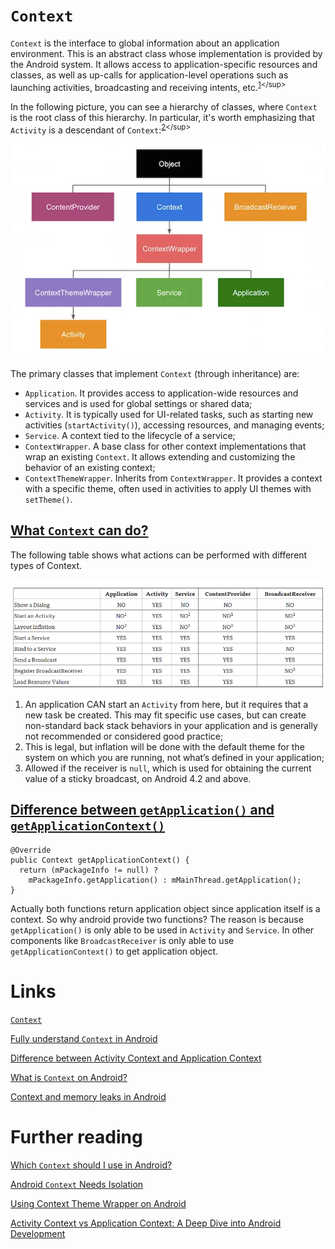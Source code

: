# `Context`

`Context` is the interface to global information about an application environment. This is an abstract class whose implementation is provided by the Android system. It allows access to application-specific resources and classes, as well as up-calls for application-level operations such as launching activities, broadcasting and receiving intents, etc.<sup>[1](https://developer.android.com/reference/android/content/Context#:~:text=Interface%20to%20global,receiving%20intents%2C%20etc.)</sup>

In the following picture, you can see a hierarchy of classes, where `Context` is the root class of this hierarchy. In particular, it's worth emphasizing that `Activity` is a descendant of `Context`:<sup>[2](https://stackoverflow.com/questions/3572463/what-is-context-on-android#:~:text=In%20the%20following%20picture%2C%20you%20can%20see%20a%20hierarchy%20of%20classes%2C%20where%20Context%20is%20the%20root%20class%20of%20this%20hierarchy.%20In%20particular%2C%20it%27s%20worth%20emphasizing%20that%20Activity%20is%20a%20descendant%20of%20Context.)</sup>

![](./res/context.png "Context hierarchy")

The primary classes that implement `Context` (through inheritance) are:
- `Application`. It provides access to application-wide resources and services and is used for global settings or shared data;
- `Activity`. It is typically used for UI-related tasks, such as starting new activities (`startActivity()`), accessing resources, and managing events;
- `Service`. A context tied to the lifecycle of a service;
- `ContextWrapper`. A base class for other context implementations that wrap an existing `Context`. It allows extending and customizing the behavior of an existing context;
- `ContextThemeWrapper`. Inherits from `ContextWrapper`. It provides a context with a specific theme, often used in activities to apply UI themes with `setTheme()`.

## [What `Context` can do?](https://stackoverflow.com/a/35189629)
The following table shows what actions can be performed with different types of Context.

![](./res/context_table.png "Context table")

1. An application CAN start an `Activity` from here, but it requires that a new task be created. This may fit specific use cases, but can create non-standard back stack behaviors in your application and is generally not recommended or considered good practice;
2. This is legal, but inflation will be done with the default theme for the system on which you are running, not what’s defined in your application;
3. Allowed if the receiver is `null`, which is used for obtaining the current value of a sticky broadcast, on Android 4.2 and above.


## [Difference between `getApplication()` and `getApplicationContext()`](https://ericyang505.github.io/android/Context.html#:~:text=Difference%20between%20getApplication()%20and%20getApplicationContext())
```
@Override
public Context getApplicationContext() {
  return (mPackageInfo != null) ?
    mPackageInfo.getApplication() : mMainThread.getApplication();
}
```

Actually both functions return application object since application itself is a context. So why android provide two functions? The reason is because `getApplication()` is only able to be used in `Activity` and `Service`. In other components like `BroadcastReceiver` is only able to use `getApplicationContext()` to get application object.

# Links
[`Context`](https://developer.android.com/reference/android/content/Context)

[Fully understand `Context` in Android](https://ericyang505.github.io/android/Context.html)

[Difference between Activity Context and Application Context](https://stackoverflow.com/questions/4128589/difference-between-activity-context-and-application-context)

[What is `Context` on Android?](https://stackoverflow.com/questions/3572463/what-is-context-on-android)

[Context and memory leaks in Android](https://medium.com/swlh/context-and-memory-leaks-in-android-82a39ed33002)

# Further reading
[Which `Context` should I use in Android?](https://medium.com/@ali.muzaffar/which-context-should-i-use-in-android-e3133d00772c)

[Android `Context` Needs Isolation](https://www.techyourchance.com/android-context-needs-isolation/)

[Using Context Theme Wrapper on Android](https://ataulm.com/2019/11/20/using-context-theme-wrapper.html)

[Activity Context vs Application Context: A Deep Dive into Android Development](https://medium.com/@mahmoud.alkateb22/activity-context-vs-application-context-a-deep-dive-into-android-development-94fc41233de7)
